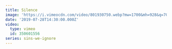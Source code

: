 ```yaml
---
title: Silence
image: 'https://i.vimeocdn.com/video/801930750.webp?mw=1700&mh=928&q=70'
date: '2019-07-28T14:30:00.000Z'
video:
  type: vimeo
  id: 350601556
series: sins-we-ignore
---
```


